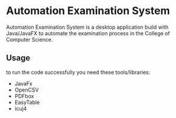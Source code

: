 # Automation Examination System

Automation Examination System is a desktop application build with Java/JavaFX to automate the examination process in the College of Computer Science.

## Usage 

to run the code successfully you need these tools/libraries:
- JavaFx
- OpenCSV
- PDFbox
- EasyTable
- icuj4
